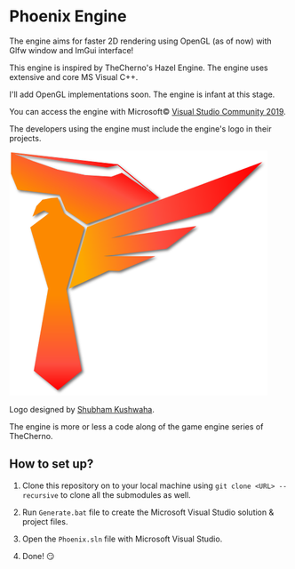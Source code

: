 # Phoenix Engine

The engine aims for faster 2D rendering using OpenGL (as of now) with Glfw window and ImGui interface!

This engine is inspired by TheCherno's Hazel Engine. The engine uses extensive and core MS Visual C++.

I'll add OpenGL implementations soon. The engine is infant at this stage.

You can access the engine with Microsoft&copy; [Visual Studio Community 2019](https://visualstudio.microsoft.com/downloads/).

The developers using the engine must include the engine's logo in their projects.

![Phoenix](/assets/images/phoenix_engine-shadowed.png?raw=true "Phoenix")

Logo designed by [Shubham Kushwaha](https://www.linkedin.com/in/shubham-kushwaha-2124911aa/).

The engine is more or less a code along of the game engine series of TheCherno.

## How to set up?

1. Clone this repository on to your local machine using `git clone <URL> --recursive` to clone all the submodules as well.

2. Run `Generate.bat` file to create the Microsoft Visual Studio solution & project files.

3. Open the `Phoenix.sln` file with Microsoft Visual Studio.

4. Done! :smirk:
